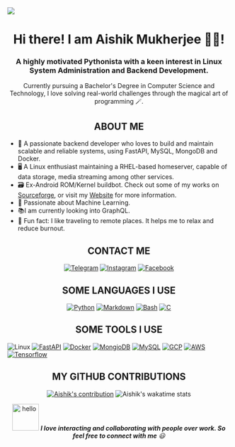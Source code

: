 <img src="https://ik.imagekit.io/AISHIK999/img/3.png?updatedAt=1694007650533"/>


<h1 align="center"> Hi there! I am Aishik Mukherjee 👋🏼!</h1>

<h3 align="center">A highly motivated Pythonista with a keen interest in Linux System Administration and Backend Development.</h3>
<p align="center">Currently pursuing a Bachelor's Degree in Computer Science and Technology, I love solving real-world challenges through the magical art of programming 🪄.</p>


<h2 align="center">ABOUT ME</h2>

* 💫 A passionate backend developer who loves to build and maintain scalable and reliable systems, using FastAPI, MySQL, MongoDB and Docker.
*  🖥️ A Linux enthusiast maintaining a RHEL-based homeserver, capable of data storage, media streaming among other services.
* 🗃️ Ex-Android ROM/Kernel buildbot. Check out some of my works on [Sourceforge](https://sourceforge.net/u/aishik999/profile "Teleport to Sourceforge"), or visit my [Website](https://aishik999.github.io "Teleport to my website") for more information.
* 📖 Passionate about Machine Learning.
* 📚I am currently looking into GraphQL.
* 🌈 Fun fact: I like traveling to remote places. It helps me to relax and reduce burnout.


<h2 align="center">CONTACT ME</h2>
<div align="center">

<a href="https://https://t.me/AISHIK999/" title="Telegram">
<img src="https://img.shields.io/badge/Telegram-2CA5E0?style=for-the-badge&logo=telegram&logoColor=white" alt="Telegram"></a>
<a href="https://www.instagram.com/aishik999/" title="Instagram">
<img src="https://img.shields.io/badge/Instagram-E4405F?style=for-the-badge&logo=instagram&logoColor=white" alt="Instagram"></a>
<a href="https://www.facebook.com/aishik.mukherjee.503" title="Facebook">
<img src="https://img.shields.io/badge/Facebook-1877F2?style=for-the-badge&logo=facebook&logoColor=white" alt="Facebook"></a>

</div>


<h2 align="center">SOME LANGUAGES I USE</h2>

<div align="center">

[![Python](https://skillicons.dev/icons?i=python&theme=dark)](https://www.python.org/)
[![Markdown](https://skillicons.dev/icons?i=md&theme=dark)](https://daringfireball.net/projects/markdown/)
[![Bash](https://skillicons.dev/icons?i=bash&theme=dark)](https://www.gnu.org/software/bash/)
[![C](https://skillicons.dev/icons?i=c&theme=dark)](https://en.wikipedia.org/wiki/The_C_Programming_Language)

</div>


<h2 align="center">SOME TOOLS I USE</h2>

<div align="center>

[![Linux](https://skillicons.dev/icons?i=linux&perline=3)](https://www.linux.org/)
[![FastAPI](https://skillicons.dev/icons?i=fastapi&perline=3)](https://fastapi.tiangolo.com/)
[![Docker](https://skillicons.dev/icons?i=docker&perline=3)](https://www.docker.com/)
[![MongioDB](https://skillicons.dev/icons?i=mongodb&perline=3)](https://www.mongodb.com/)
[![MySQL](https://skillicons.dev/icons?i=mysql&perline=3)](https://www.mysql.com/)
[![GCP](https://skillicons.dev/icons?i=gcp&perline=3)](https://https://cloud.google.com/)
[![AWS](https://skillicons.dev/icons?i=aws&perline=3)](https://aws.amazon.com/)
[![Tensorflow](https://skillicons.dev/icons?i=tensorflow&perline=3)](https://www.tensorflow.org/)

</div>

<h2 align="center">MY GITHUB CONTRIBUTIONS</h2>

<div align="center">

[![Aishik's contribution](https://streak-stats.demolab.com?user=AISHIK999&theme=gruvbox)](https://git.io/streak-stats)
![Aishik's wakatime stats](https://github-readme-stats-gamma-lake.vercel.app/api/wakatime?username=AISHIK999&theme=gruvbox&langs_count=15&custom_title=Progress)

</div>


<div align="center">

<img src="https://media.giphy.com/media/LnQjpWaON8nhr21vNW/giphy.gif" width="60" alt="hello"> <em>
<b>I love interacting and collaborating with people over work. So feel free to connect with me</b> 😃
</em>
<br/>

</div>

